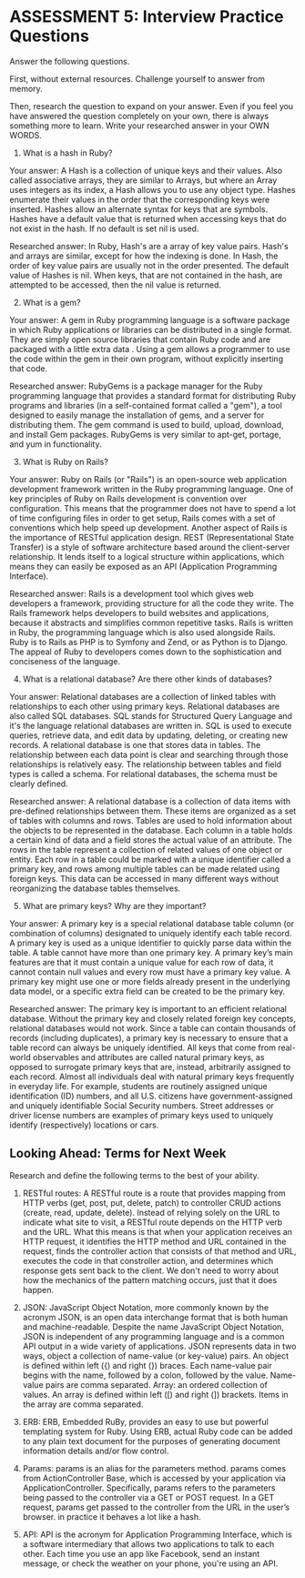 # ASSESSMENT 5: Interview Practice Questions

Answer the following questions.

First, without external resources. Challenge yourself to answer from memory.

Then, research the question to expand on your answer. Even if you feel you have answered the question completely on your own, there is always something more to learn. Write your researched answer in your OWN WORDS.

1. What is a hash in Ruby?

Your answer:  A Hash is a collection of unique keys and their values. Also called associative arrays, they are similar to Arrays, but where an Array uses integers as its index, a Hash allows you to use any object type. Hashes enumerate their values in the order that the corresponding keys were inserted. Hashes allow an alternate syntax for keys that are symbols. Hashes have a default value that is returned when accessing keys that do not exist in the hash. If no default is set nil is used.

Researched answer:  In Ruby, Hash's are a array of key value pairs. Hash's and arrays are similar, except for how the indexing is done. In Hash, the order of key value pairs are usually not in the order presented. The default value of Hashes is nil. When keys, that are not contained in the hash, are attempted to be accessed, then the nil value is returned.

2. What is a gem?

Your answer: A gem in Ruby programming language is a software package in which Ruby applications or libraries can be distributed in a single format. They are simply open source libraries that contain Ruby code and are packaged with a little extra data . Using a gem allows a programmer to use the code within the gem in their own program, without explicitly inserting that code.


Researched answer: RubyGems is a package manager for the Ruby programming language that provides a standard format for distributing Ruby programs and libraries (in a self-contained format called a "gem"), a tool designed to easily manage the installation of gems, and a server for distributing them. The gem command is used to build, upload, download, and install Gem packages. RubyGems is very similar to apt-get, portage, and yum in functionality.

3. What is Ruby on Rails?

Your answer: Ruby on Rails (or "Rails") is an open-source web application development framework written in the Ruby programming language. One of key principles of Ruby on Rails development is convention over configuration. This means that the programmer does not have to spend a lot of time configuring files in order to get setup, Rails comes with a set of conventions which help speed up development. Another aspect of Rails is the importance of RESTful application design. REST (Representational State Transfer) is a style of software architecture based around the client-server relationship. It lends itself to a logical structure within applications, which means they can easily be exposed as an API (Application Programming Interface).

Researched answer: Rails is a development tool which gives web developers a framework, providing structure for all the code they write. The Rails framework helps developers to build websites and applications, because it abstracts and simplifies common repetitive tasks. Rails is written in Ruby, the programming language which is also used alongside Rails. Ruby is to Rails as PHP is to Symfony and Zend, or as Python is to Django. The appeal of Ruby to developers comes down to the sophistication and conciseness of the language.

4. What is a relational database? Are there other kinds of databases?

Your answer: Relational databases are a collection of linked tables with relationships to each other using primary keys. Relational databases are also called SQL databases. SQL stands for Structured Query Language and it's the language relational databases are written in. SQL is used to execute queries, retrieve data, and edit data by updating, deleting, or creating new records. A relational database is one that stores data in tables. The relationship between each data point is clear and searching through those relationships is relatively easy. The relationship between tables and field types is called a schema. For relational databases, the schema must be clearly defined.

Researched answer: A relational database is a collection of data items with pre-defined relationships between them. These items are organized as a set of tables with columns and rows. Tables are used to hold information about the objects to be represented in the database. Each column in a table holds a certain kind of data and a field stores the actual value of an attribute. The rows in the table represent a collection of related values of one object or entity. Each row in a table could be marked with a unique identifier called a primary key, and rows among multiple tables can be made related using foreign keys. This data can be accessed in many different ways without reorganizing the database tables themselves.

5. What are primary keys? Why are they important?

Your answer: A primary key is a special relational database table column (or combination of columns) designated to uniquely identify each table record. A primary key is used as a unique identifier to quickly parse data within the table. A table cannot have more than one primary key. A primary key’s main features are that it must contain a unique value for each row of data, it cannot contain null values and every row must have a primary key value. A primary key might use one or more fields already present in the underlying data model, or a specific extra field can be created to be the primary key.

Researched answer: The primary key is important to an efficient relational database. Without the primary key and closely related foreign key concepts, relational databases would not work. Since a table can contain thousands of records (including duplicates), a primary key is necessary to ensure that a table record can always be uniquely identified. All keys that come from real-world observables and attributes are called natural primary keys, as opposed to surrogate primary keys that are, instead, arbitrarily assigned to each record. Almost all individuals deal with natural primary keys frequently in everyday life. For example, students are routinely assigned unique identification (ID) numbers, and all U.S. citizens have government-assigned and uniquely identifiable Social Security numbers. Street addresses or driver license numbers are examples of primary keys used to uniquely identify (respectively) locations or cars.

## Looking Ahead: Terms for Next Week

Research and define the following terms to the best of your ability.

1. RESTful routes: A RESTful route is a route that provides mapping from HTTP verbs (get, post, put, delete, patch) to controller CRUD actions (create, read, update, delete). Instead of relying solely on the URL to indicate what site to visit, a RESTful route depends on the HTTP verb and the URL. What this means is that when your application receives an HTTP request, it identifies the HTTP method and URL contained in the request, finds the controller action that consists of that method and URL, executes the code in that constroller action, and determines which response gets sent back to the client. We don't need to worry about how the mechanics of the pattern matching occurs, just that it does happen.

2. JSON: JavaScript Object Notation, more commonly known by the acronym JSON, is an open data interchange format that is both human and machine-readable. Despite the name JavaScript Object Notation, JSON is independent of any programming language and is a common API output in a wide variety of applications. JSON represents data in two ways, object a collection of name-value (or key-value) pairs. An object is defined within left ({) and right (}) braces. Each name-value pair begins with the name, followed by a colon, followed by the value. Name-value pairs are comma separated. Array: an ordered collection of values. An array is defined within left ([) and right (]) brackets. Items in the array are comma separated.

3. ERB: ERB, Embedded RuBy, provides an easy to use but powerful templating system for Ruby. Using ERB, actual Ruby code can be added to any plain text document for the purposes of generating document information details and/or flow control.

4. Params: params is an alias for the parameters method. params comes from ActionController Base, which is accessed by your application via ApplicationController. Specifically, params refers to the parameters being passed to the controller via a GET or POST request. In a GET request, params get passed to the controller from the URL in the user’s browser. in practice it behaves a lot like a hash.

5. API: API is the acronym for Application Programming Interface, which is a software intermediary that allows two applications to talk to each other. Each time you use an app like Facebook, send an instant message, or check the weather on your phone, you're using an API.
